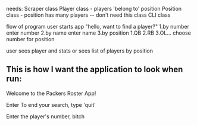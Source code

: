 needs:
  Scraper class
  Player class - players 'belong to' position
  Position class - position has many players -- don't need this class
  CLI class
  
flow of program
 user starts app
 "hello, want to find a player?"
    1.by number
      enter number
    2.by name
      enter name
    3.by position
      1.QB
      2.RB
      3.OL...
      choose number for position
      
  user sees player and stats
  or
  sees list of players by position
  
  ## This is how I want the application to look when run:
  
  Welcome to the Packers Roster App!
  
  Enter
  To end your search, type 'quit'
  
  Enter the player's number, bitch
  
  
  
  
  
  
  
  
  